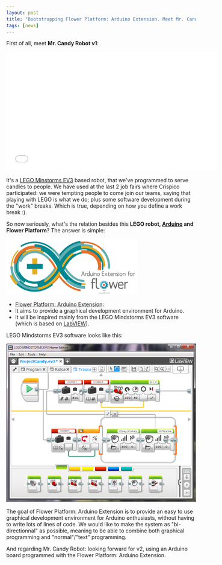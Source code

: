```yaml
---
layout: post
title: "Bootstrapping Flower Platform: Arduino Extension. Meet Mr. Candy Robot v1"
tags: [news]
---
```


First of all, meet **Mr. Candy Robot v1**:

<div class="text-center">
<iframe width="560" height="315" src="//www.youtube.com/embed/gsB9xElVmY8?rel=0" frameborder="0" allowfullscreen></iframe>
</div>

It's a [LEGO Minstorms EV3](http://mindstorms.lego.com/) based robot, that we've programmed to serve candies to people. We have used at the last 2 job fairs where Crispico participated: we were tempting people to come join our teams, saying that playing with LEGO is what we do; plus some software development during the "work" breaks. Which is true, depending on how you define a work break :).

So now seriously, what's the relation besides this **LEGO robot, [Arduino](http://www.arduino.cc/) and Flower Platform**? The answer is simple: 

<img class="img-thumbnail center-block" src="/extensions/arduino/logo_flower-platform-arduino.png"/>

* [Flower Platform: Arduino Extension](/extensions/arduino):
* It aims to provide a graphical development environment for Arduino.
* It will be inspired mainly from the LEGO Mindstorms EV3 software (which is based on [LabVIEW](http://www.ni.com/labview/)). 

LEGO Mindstorms EV3 software looks like this:

<img class="img-thumbnail center-block" src="/blog-img/2014-06-11/capture-lego-mindstorms-ev3-software.png"/>

The goal of Flower Platform: Arduino Extension is to provide an easy to use graphical development environment for Arduino enthusiasts, without having to write lots of lines of code. We would like to make the system as "bi-directionnal" as possible, meaning to be able to combine both graphical programming and "normal"/"text" programming.

And regarding Mr. Candy Robot: looking forward for v2, using an Arduino board programmed with the Flower Platform: Arduino Extension.